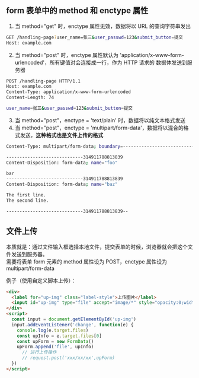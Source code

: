 ## form 表单中的 method 和 enctype 属性

1. 当 method="get" 时，enctype 属性无效，数据将以 URL 的查询字符串发出

```bash
GET /handling-page?user_name=张三&user_passwd=123&submit_button=提交
Host: example.com
```

2. 当 method="post" 时，enctype 属性默认为 'application/x-www-form-urlencoded'，所有键值对会连接成一行，作为 HTTP 请求的
   数据体发送到服务器

```bash
POST /handling-page HTTP/1.1
Host: example.com
Content-Type: application/x-www-form-urlencoded
Content-Length: 74

user_name=张三&user_passwd=123&submit_button=提交
```

3. 当 method="post"，enctype = 'text/plain' 时，数据将以纯文本格式发送
4. 当 method="post"，enctype = 'multipart/form-data'，数据将以混合的格式发送，**这种格式也是文件上传的格式**

```bash
Content-Type: multipart/form-data; boundary=---------------------------314911788813839

-----------------------------314911788813839
Content-Disposition: form-data; name="foo"

bar
-----------------------------314911788813839
Content-Disposition: form-data; name="baz"

The first line.
The second line.

-----------------------------314911788813839--
```

## 文件上传

本质就是：通过文件输入框选择本地文件，提交表单的时候，浏览器就会把这个文件发送到服务器。  
需要将表单 form 元素的 method 属性设为 POST，enctype 属性设为 multipart/form-data

例子（使用自定义脚本上传）：

```html
<div>
  <label for="up-img" class="label-style">上传图片</label>
  <input id="up-img" type="file" accept="image/*" style="opacity:0;width:0;henght:0;" />
</div>
<script>
  const input = document.getElementById('up-img')
  input.addEventListener('change', function(e) {
    console.log(e.target.files)
    const upInfo = e.target.files[0]
    const upForm = new FormData()
    upForm.append('file', upInfo)
      // 进行上传操作
      // request.post('xxx/xx/xx',upForm)
  })
</script>
```
